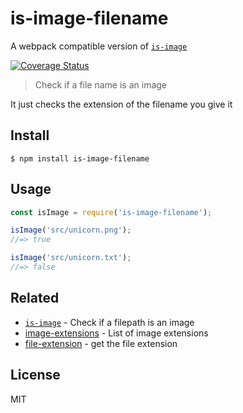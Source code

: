 # is-image-filename

A webpack compatible version of [`is-image`](https://www.npmjs.com/package/is-image)

[![Coverage Status](https://coveralls.io/repos/github/kellyrmilligan/cache-client-promise/badge.svg?branch=master)](https://coveralls.io/github/kellyrmilligan/cache-client-promise?branch=master)

> Check if a file name is an image

It just checks the extension of the filename you give it


## Install

```
$ npm install is-image-filename
```


## Usage

```js
const isImage = require('is-image-filename');

isImage('src/unicorn.png');
//=> true

isImage('src/unicorn.txt');
//=> false
```


## Related
- [`is-image`](https://www.npmjs.com/package/is-image) - Check if a filepath is an image
- [image-extensions](https://github.com/arthurvr/image-extensions) - List of image extensions
- [file-extension](https://www.npmjs.com/package/file-extension) - get the file extension

## License

MIT
